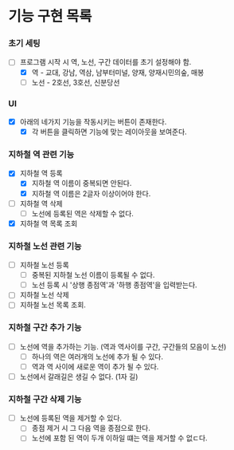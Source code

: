 # 기능 구현 목록

### 초기 세팅
- [ ] 프로그램 시작 시 역, 노선, 구간 데이터를 초기 설정해야 함.
  - [x] 역 - 교대, 강남, 역삼, 남부터미널, 양재, 양재시민의숲, 매봉
  - [ ] 노선 - 2호선, 3호선, 신분당선
  
### UI
- [x] 아래의 네가지 기능을 작동시키는 버튼이 존재한다.
  - [x] 각 버튼을 클릭하면 기능에 맞는 레이아웃을 보여준다.

### 지하철 역 관련 기능

- [x] 지하철 역 등록
  - [x] 지하철 역 이름이 중복되면 안된다.
  - [x] 지하철 역 이름은 2글자 이상이어야 한다.
- [ ] 지하철 역 삭제
  - [ ] 노선에 등록된 역은 삭제할 수 없다.
- [x] 지하철 역 목록 조회

### 지하철 노선 관련 기능
- [ ] 지하철 노선 등록
  - [ ] 중복된 지하철 노선 이름이 등록될 수 없다.
  - [ ] 노선 등록 시 '상행 종점역'과 '하행 종점역'을 입력받는다.
- [ ] 지하철 노선 삭제
- [ ] 지하철 노선 목록 조회.

### 지하철 구간 추가 기능
- [ ] 노선에 역을 추가하는 기능. (역과 역사이를 구간, 구간들의 모음이 노선)
  - [ ] 하나의 역은 여러개의 노선에 추가 될 수 있다.
  - [ ] 역과 역 사이에 새로운 역이 추가 될 수 있다.
- [ ] 노선에서 갈래길은 생길 수 없다. (1자 길)

### 지하철 구간 삭제 기능
- [ ] 노선에 등록된 역을 제거할 수 있다.
  - [ ] 종점 제거 시 그 다음 역을 종점으로 한다.
  - [ ] 노선에 포함 된 역이 두개 이하일 떄는 역을 제거할 수 없ㄷ다.
